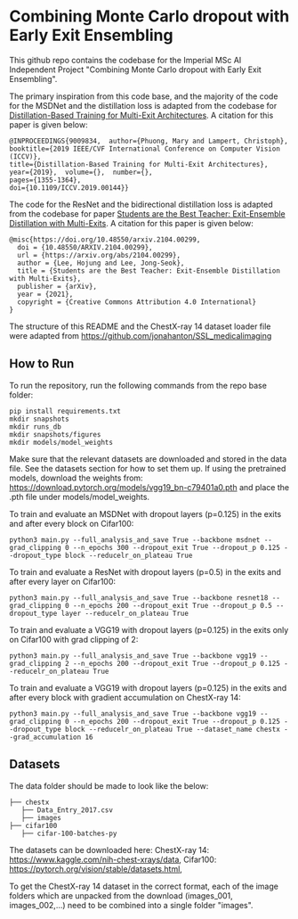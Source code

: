 # Combining Monte Carlo dropout with Early Exit Ensembling
This github repo contains the codebase for the Imperial MSc AI Independent Project "Combining Monte Carlo dropout with Early Exit Ensembling".

The primary inspiration from this code base, and the majority of the code for the MSDNet and the distillation loss is adapted from the codebase for [Distillation-Based Training for Multi-Exit Architectures](https://ieeexplore.ieee.org/document/9009834). A citation for this paper is given below:

```
@INPROCEEDINGS{9009834,  author={Phuong, Mary and Lampert, Christoph},  
booktitle={2019 IEEE/CVF International Conference on Computer Vision (ICCV)},   
title={Distillation-Based Training for Multi-Exit Architectures},   
year={2019},  volume={},  number={},  
pages={1355-1364},  
doi={10.1109/ICCV.2019.00144}}
```

The code for the ResNet and the bidirectional distillation loss is adapted from the codebase for paper [Students are the Best Teacher: Exit-Ensemble Distillation with Multi-Exits](https://arxiv.org/abs/2104.00299). A citation for this paper is given below:

```
@misc{https://doi.org/10.48550/arxiv.2104.00299,
  doi = {10.48550/ARXIV.2104.00299},
  url = {https://arxiv.org/abs/2104.00299},
  author = {Lee, Hojung and Lee, Jong-Seok},
  title = {Students are the Best Teacher: Exit-Ensemble Distillation with Multi-Exits},
  publisher = {arXiv},
  year = {2021},
  copyright = {Creative Commons Attribution 4.0 International}
}
```
The structure of this README and the ChestX-ray 14 dataset loader file were adapted from https://github.com/jonahanton/SSL_medicalimaging

## How to Run
To run the repository, run the following commands from the repo base folder:

```
pip install requirements.txt
mkdir snapshots
mkdir runs_db
mkdir snapshots/figures
mkdir models/model_weights
```

Make sure that the relevant datasets are downloaded and stored in the data file. See the datasets section for how to set them up.
If using the pretrained models, download the weights from: https://download.pytorch.org/models/vgg19_bn-c79401a0.pth and place the .pth file under models/model_weights.

To train and evaluate an MSDNet with dropout layers (p=0.125) in the exits and after every block on Cifar100:
```
python3 main.py --full_analysis_and_save True --backbone msdnet --grad_clipping 0 --n_epochs 300 --dropout_exit True --dropout_p 0.125 --dropout_type block --reducelr_on_plateau True
```

To train and evaluate a ResNet with dropout layers (p=0.5) in the exits and after every layer on Cifar100:
```
python3 main.py --full_analysis_and_save True --backbone resnet18 --grad_clipping 0 --n_epochs 200 --dropout_exit True --dropout_p 0.5 --dropout_type layer --reducelr_on_plateau True
```

To train and evaluate a VGG19 with dropout layers (p=0.125) in the exits only on Cifar100 with grad clipping of 2:
```
python3 main.py --full_analysis_and_save True --backbone vgg19 --grad_clipping 2 --n_epochs 200 --dropout_exit True --dropout_p 0.125 --reducelr_on_plateau True
```

To train and evaluate a VGG19 with dropout layers (p=0.125) in the exits and after every block with gradient accumulation on ChestX-ray 14:
```
python3 main.py --full_analysis_and_save True --backbone vgg19 --grad_clipping 0 --n_epochs 200 --dropout_exit True --dropout_p 0.125 --dropout_type block --reducelr_on_plateau True --dataset_name chestx --grad_accumulation 16
```
 
## Datasets
The data folder should be made to look like the below:

    ├── chestx
       ├── Data_Entry_2017.csv
       ├── images
    ├── cifar100
       ├── cifar-100-batches-py
         
    
The datasets can be downloaded here:
ChestX-ray 14: https://www.kaggle.com/nih-chest-xrays/data,
Cifar100: https://pytorch.org/vision/stable/datasets.html,

To get the ChestX-ray 14 dataset in the correct format, each of the image folders which are unpacked from the download (images_001, images_002,...) need to be combined into a single folder "images".

